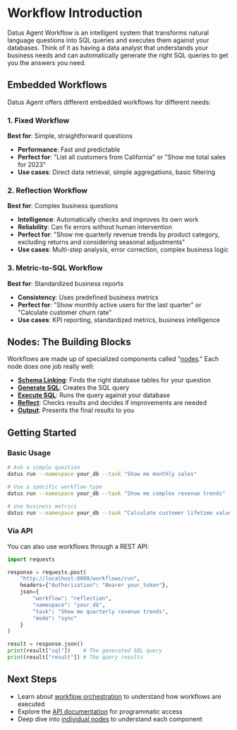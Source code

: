 # Workflow Introduction

Datus Agent Workflow is an intelligent system that transforms natural language questions into SQL queries and executes them against your databases. Think of it as having a data analyst that understands your business needs and can automatically generate the right SQL queries to get you the answers you need.

## Embedded Workflows

Datus Agent offers different embedded workflows for different needs:

### 1. Fixed Workflow
**Best for**: Simple, straightforward questions

- **Performance**: Fast and predictable
- **Perfect for**: "List all customers from California" or "Show me total sales for 2023"
- **Use cases**: Direct data retrieval, simple aggregations, basic filtering

### 2. Reflection Workflow
**Best for**: Complex business questions

- **Intelligence**: Automatically checks and improves its own work
- **Reliability**: Can fix errors without human intervention
- **Perfect for**: "Show me quarterly revenue trends by product category, excluding returns and considering seasonal adjustments"
- **Use cases**: Multi-step analysis, error correction, complex business logic

### 3. Metric-to-SQL Workflow
**Best for**: Standardized business reports

- **Consistency**: Uses predefined business metrics
- **Perfect for**: "Show monthly active users for the last quarter" or "Calculate customer churn rate"
- **Use cases**: KPI reporting, standardized metrics, business intelligence

## Nodes: The Building Blocks

Workflows are made up of specialized components called "[nodes](nodes.md)." Each node does one job really well:

- **[Schema Linking](nodes.md#schema-linking-node)**: Finds the right database tables for your question
- **[Generate SQL](nodes.md#generate-sql-node)**: Creates the SQL query
- **[Execute SQL](nodes.md#execute-sql-node)**: Runs the query against your database
- **[Reflect](nodes.md#reflect-node)**: Checks results and decides if improvements are needed
- **[Output](nodes.md#output-node)**: Presents the final results to you

## Getting Started

### Basic Usage

```bash
# Ask a simple question
datus run --namespace your_db --task "Show me monthly sales"

# Use a specific workflow type
datus run --namespace your_db --task "Show me complex revenue trends" --plan reflection

# Use business metrics
datus run --namespace your_db --task "Calculate customer lifetime value" --plan metric_to_sql
```

### Via API

You can also use workflows through a REST API:

```python
import requests

response = requests.post(
    "http://localhost:8000/workflows/run",
    headers={"Authorization": "Bearer your_token"},
    json={
        "workflow": "reflection",
        "namespace": "your_db",
        "task": "Show me quarterly revenue trends",
        "mode": "sync"
    }
)

result = response.json()
print(result["sql"])    # The generated SQL query
print(result["result"]) # The query results
```

## Next Steps

- Learn about [workflow orchestration](orchestration.md) to understand how workflows are executed
- Explore the [API documentation](api.md) for programmatic access
- Deep dive into [individual nodes](nodes.md) to understand each component